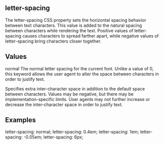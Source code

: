## letter-spacing

The letter-spacing CSS property sets the horizontal spacing behavior between text characters. This value is added to the natural spacing between characters while rendering the text. Positive values of letter-spacing causes characters to spread farther apart, while negative values of letter-spacing bring characters closer together.


## Values

normal
The normal letter spacing for the current font. Unlike a value of 0, this keyword allows the user agent to alter the space between characters in order to justify text.

<length>
Specifies extra inter-character space in addition to the default space between characters. Values may be negative, but there may be implementation-specific limits. User agents may not further increase or decrease the inter-character space in order to justify text.


## Examples

letter-spacing: normal;
letter-spacing: 0.4em;
letter-spacing: 1em;
letter-spacing: -0.05em;
letter-spacing: 6px;